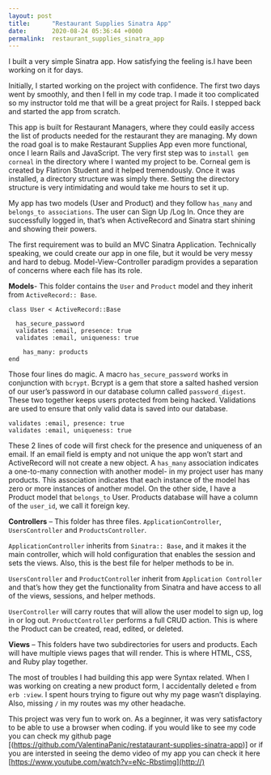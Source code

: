 ```yaml
---
layout: post
title:      "Restaurant Supplies Sinatra App"
date:       2020-08-24 05:36:44 +0000
permalink:  restaurant_supplies_sinatra_app
---
```



I built a very simple Sinatra app. How satisfying the feeling is.I have been working on it for days.  

Initially, I started working on the project with confidence. The first two days went by smoothly, and then I fell in my code trap. I made it too complicated so my instructor told me that will be a great project for Rails. I stepped back and started the app from scratch.

This app is built for Restaurant Managers, where they could easily access the list of products needed for the restaurant they are managing. My down the road goal is to make Restaurant Supplies App even more functional, once I learn Rails and JavaScript.
The very first step was to `install gem corneal` in the directory where I wanted my project to be. Corneal gem is created by Flatiron Student and it helped tremendously. Once it was installed, a directory structure was simply there. Setting the directory structure is very intimidating and would take me hours to set it up.

My app has two models (User and Product) and they follow `has_many` and `belongs_to associations`. 
The user can Sign Up /Log In. Once they are successfully logged in, that’s when ActiveRecord and Sinatra start shining and showing their powers.

The first requirement was to build an MVC Sinatra Application. Technically speaking, we could create our app in one file, but it would be very messy and hard to debug. Model-View-Controller paradigm provides a separation of concerns where each file has its role.

**Models**- This folder contains the `User` and `Product` model and they inherit from `ActiveRecord:: Base`.

```
class User < ActiveRecord::Base
   
  has_secure_password
  validates :email, presence: true
  validates :email, uniqueness: true
    
    has_many: products
end
```

Those four lines do magic. 
A macro `has_secure_password` works in conjunction with `bcrypt`. Bcrypt is a gem that store a salted hashed version of our user’s password in our database column called `password_digest`. These two together keeps users protected from being hacked.
Validations are used to ensure that only valid data is saved into our database.
```
validates :email, presence: true
validates :email, uniqueness: true
```

These 2 lines of code will first check for the presence and uniqueness of an email. If an email field is empty and not unique the app won’t start and ActiveRecord will not create a new object.
A `has_many` association indicates a one-to-many connection with another model- in my project user has many products. This association indicates that each instance of the model has zero or more instances of another model. On the other side, I have a Product model that `belongs_to` User. Products database will have a column of the `user_id`, we call it foreign key.

**Controllers** – This folder has three files. `ApplicationController`, `UsersController` and `ProductsController`.

`ApplicationController` inherits from `Sinatra:: Base`, and it makes it the main controller, which will hold configuration that enables the session and sets the views. Also, this is the best file for helper methods to be in.

`UsersController` and `ProductControlle`r inherit from `Application Controller` and that’s how they get the functionality from Sinatra and have access to all of the views, sessions, and helper methods.

`UserController` will carry routes that will allow the user model to sign up, log in or log out.
`ProductController` performs a full CRUD action. This is where the Product can be created, read, edited, or deleted.

**Views** – This folders have two subdirectories for users and products. Each will have multiple views pages that will render. This is where HTML, CSS, and Ruby play together.

The most of troubles I had building this app were Syntax related.  When I was working on creating a new product form, I accidentally deleted `e` from `erb :view`. I spent hours trying to figure out why my page wasn’t displaying. Also, missing `/` in my routes was my other headache. 

This project was very fun to work on. As a beginner, it was very satisfactory to be able to use a browser when coding. 
if you would like to see my code you can check my github page [(https://github.com/ValentinaPanic/restataurant-supplies-sinatra-app)] or if you are intersted in seeing the demo video of my app you can check it here [https://www.youtube.com/watch?v=eNc-Rbstimg](http://)
